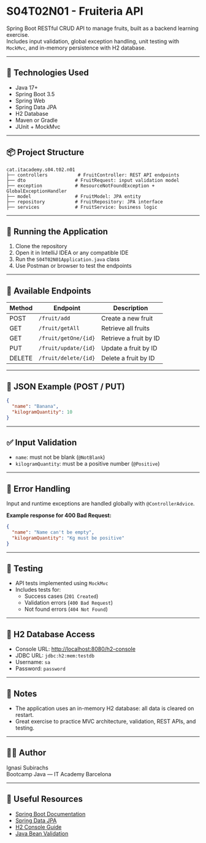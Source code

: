 # S04T02N01 - Fruiteria API

Spring Boot RESTful CRUD API to manage fruits, built as a backend learning exercise.  
Includes input validation, global exception handling, unit testing with `MockMvc`, and in-memory persistence with H2 database.

---

## 🧱 Technologies Used

- Java 17+
- Spring Boot 3.5
- Spring Web
- Spring Data JPA
- H2 Database
- Maven or Gradle
- JUnit + MockMvc

---

## 📦 Project Structure

```
cat.itacademy.s04.t02.n01
├── controllers           # FruitController: REST API endpoints
├── dto                  # FruitRequest: input validation model
├── exception            # ResourceNotFoundException + GlobalExceptionHandler
├── model                # FruitModel: JPA entity
├── repository           # FruitRepository: JPA interface
├── services             # FruitService: business logic
```

---

## 🚀 Running the Application

1. Clone the repository
2. Open it in IntelliJ IDEA or any compatible IDE
3. Run the `S04T02N01Application.java` class
4. Use Postman or browser to test the endpoints

---

## 🧪 Available Endpoints

| Method | Endpoint              | Description                     |
|--------|------------------------|---------------------------------|
| POST   | `/fruit/add`           | Create a new fruit              |
| GET    | `/fruit/getAll`        | Retrieve all fruits             |
| GET    | `/fruit/getOne/{id}`   | Retrieve a fruit by ID          |
| PUT    | `/fruit/update/{id}`   | Update a fruit by ID            |
| DELETE | `/fruit/delete/{id}`   | Delete a fruit by ID            |

---

## 📄 JSON Example (POST / PUT)

```json
{
  "name": "Banana",
  "kilogramQuantity": 10
}
```

---

## ✅ Input Validation

- `name`: must not be blank (`@NotBlank`)
- `kilogramQuantity`: must be a positive number (`@Positive`)

---

## 🧠 Error Handling

Input and runtime exceptions are handled globally with `@ControllerAdvice`.

**Example response for 400 Bad Request:**

```json
{
  "name": "Name can't be empty",
  "kilogramQuantity": "Kg must be positive"
}
```

---

## 🧪 Testing

- API tests implemented using `MockMvc`
- Includes tests for:
    - Success cases (`201 Created`)
    - Validation errors (`400 Bad Request`)
    - Not found errors (`404 Not Found`)

---

## 💾 H2 Database Access

- Console URL: [http://localhost:8080/h2-console](http://localhost:8080/h2-console)
- JDBC URL: `jdbc:h2:mem:testdb`
- Username: `sa`
- Password: `password`

---

## 📌 Notes

- The application uses an in-memory H2 database: all data is cleared on restart.
- Great exercise to practice MVC architecture, validation, REST APIs, and testing.

---

## 🧑‍💻 Author

Ignasi Subirachs  
Bootcamp Java — IT Academy Barcelona

---

## 🔗 Useful Resources

- [Spring Boot Documentation](https://docs.spring.io/spring-boot/)
- [Spring Data JPA](https://spring.io/projects/spring-data-jpa)
- [H2 Console Guide](https://www.h2database.com/html/main.html)
- [Java Bean Validation](https://jakarta.ee/specifications/bean-validation/)

